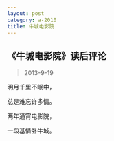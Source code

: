```yaml
---
layout: post
category: a-2010
title: 牛城电影院
---
```


## 《牛城电影院》读后评论 ##

> 2013-9-19

明月千里不眠中，

总是难忘许多情。

两年通宵电影院，

一段基情卧牛城。